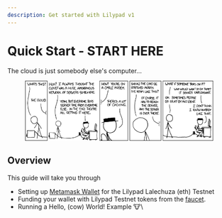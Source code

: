 ```yaml
---
description: Get started with Lilypad v1
---
```


# Quick Start - START HERE

The cloud is just somebody else's computer...

<div data-full-width="true">

<figure><img src="../../.gitbook/assets/image (11) (1).png" alt=""><figcaption></figcaption></figure>

</div>

## Overview

This guide will take you through

* Setting up [Metamask Wallet](https://metamask.io) for the Lilypad Lalechuza (eth) Testnet
* Funding your wallet with Lilypad Testnet tokens from the [faucet](https://testnet.lilypadnetwork.org).
* Running a Hello, (cow) World! Example :cow:\

